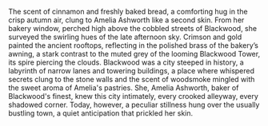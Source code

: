 The scent of cinnamon and freshly baked bread, a comforting hug in the crisp autumn air, clung to Amelia  Ashworth like a second skin.  From her bakery window, perched high above the cobbled streets of Blackwood, she surveyed the swirling hues of the late afternoon sky.  Crimson and gold painted the ancient rooftops, reflecting in the polished brass of the bakery’s awning, a stark contrast to the muted grey of the looming Blackwood Tower, its spire piercing the clouds.  Blackwood was a city steeped in history, a labyrinth of narrow lanes and towering buildings, a place where whispered secrets clung to the stone walls and the scent of woodsmoke mingled with the sweet aroma of Amelia's pastries.  She, Amelia Ashworth, baker of Blackwood's finest, knew this city intimately, every crooked alleyway, every shadowed corner.  Today, however, a peculiar stillness hung over the usually bustling town, a quiet anticipation that prickled her skin.
